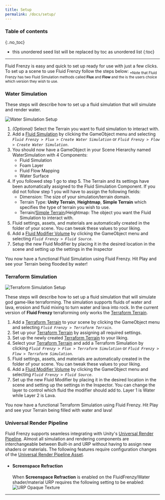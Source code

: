 ```yaml
---
title: Setup
permalink: /docs/setup/
---
```


### Table of contents
{:.no_toc}
* this unordered seed list will be replaced by toc as unordered list
{:toc}
---

Fluid Frenzy is easy and quick to set up ready for use with just a few clicks. To set up a scene to use Fluid Frenzy follow the steps below:
<sub>*Note that Fluid Frenzy has two Fluid Simulation methods called **Flux** and **Flow** and the is the users choice which version they wish to use.</sub>
<a name="setup-water-simulation"></a>
### Water Simulation

These steps will describe how to set up a fluid simulation that will simulate and render water.

![Water Simulation Setup](../../assets/images/gameobject_fluidfrenzy_watersimulation.png)

1. *(Optional)* Select the Terrain you want to fluid simulation to interact with.
2. Add a [Fluid Simulation](../fluid_simulation_components#fluid-simulation) by clicking the GameObject menu and selecting *`Fluid Frenzy > Flux > Create Water Simulation`* or *`Fluid Frenzy > Flow > Create Water Simulation`*.
3. You should now have a GameObject in your Scene Hierarchy named WaterSimulation with 4 Components:
    - Fluid Simulation
    - Foam Layer
    - Fluid Flow Mapping
    - Water Surface
4. If you followed step 1 go to step 5. The Terrain and its settings have been automatically assigned to the Fluid Simulation Component. If you did not follow step 1 you will have to assign the following fields:
    - Dimension: The size of your simulation/terrain domain.
    - Terrain Type: **Unity Terrain**, **Heightmap**, **Simple Terrain** which specifies the type of terrain you wish to use.
    - Terrain/[Simple Terrain](../fluid_rendering_components#terrain)/Heightmap: The object you want the Fluid Simulation to interact with.
5. Fluid settings, assets, and materials are automatically created in the folder of your scene. You can tweak these values to your liking.
6. Add a [Fluid Modifier Volume](../fluid_modifiers#fluid-modifier-volume) by clicking the GameObject menu and selecting *`Fluid Frenzy > Fluid Source`*.
7. Setup the new Fluid Modifier by placing it in the desired location in the scene and setting up the settings in the Inspector

You now have a functional Fluid Simulation using Fluid Frenzy. Hit Play and see your Terrain being flooded by water!


<a name="setup-terraform-simulation"></a>
### Terraform Simulation

![Terraform Simulation Setup](../../assets/images/gameobject_fluidfrenzy_terraform.png)

These steps will describe how to set up a fluid simulation that will simulate god game-like terraforming. The simulation supports fluids of water and lava, erosion and fluid mixing to turn water and lava into rock. In the current version of **Fluid Frenzy** terraforming only works the [Terraform Terrain](../terrain#terraform-terrain).
1. Add a [Terraform Terrain](../terrain#terraform-terrain) to your scene by clicking the GameObject menu and selecting *`Fluid Frenzy > Terraform Terrain`*.
2. Set up your [Terraform Terrain](../terrain#terraform-terrain) by assigning all required settings.
2. Set up the newly created [Terraform Terrain](../terrain#terraform-terrain) to your liking.
3. Select your [Terraform Terrain](../terrain#terraform-terrain) and add a Terraform Simulation by clicking *`Fluid Frenzy > Flux > Terraform Simulation`* or *`Fluid Frenzy > Flow > Terraform Simulation`*.
5. Fluid settings, assets, and materials are automatically created in the folder of your scene. You can tweak these values to your liking.
6. Add a [Fluid Modifier Volume](../fluid_modifiers#fluid-modifier-volume) by clicking the GameObject menu and selecting *`Fluid Frenzy > Fluid Source`*.
7. Set up the new Fluid Modifier by placing it in the desired location in the scene and setting up the settings in the Inspector. You can change the layer to control which fluid the modifier should add to. Layer 1 is Water while Layer 2 is Lava.

You now have a functional Terraform Simulation using Fluid Frenzy. Hit Play and see your Terrain being filled with water and lava!

<a name="setup-urp"></a>
### Universal Render Pipeline

Fluid Frenzy supports seamless integrating with Unity's [Universal Render Pipeline](https://unity.com/srp/universal-render-pipeline).
Almost all simulation and rendering components are interchangeable between Built-in and URP without having to assign new shaders or materials.
The following features require configuration changes of the [Universal Render Pipeline Asset](https://docs.unity3d.com/6000.0/Documentation/Manual/urp/universalrp-asset.html).

- #### Screenspace Refraction
    When **Screenspace Refraction** is enabled on the FluidFrenzy/Water shader/material URP requires the following setting to be enabled:
    ![URP Opaque Texture](../../assets/images/urp_opaque_texture.png)

---

<div style="page-break-after: always;"></div>

<a name="fluid-simulation-components"></a>
